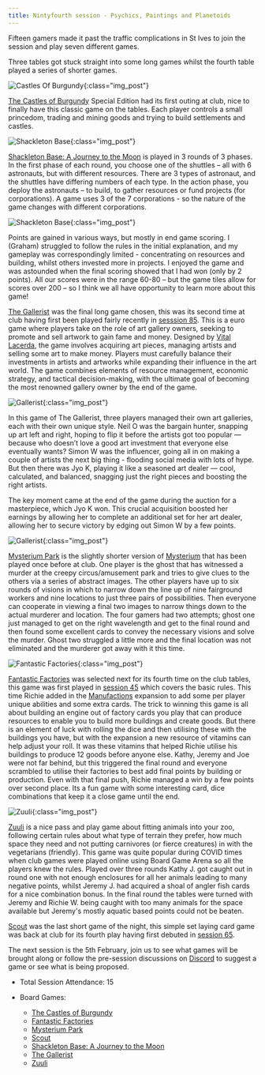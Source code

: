 ```yaml
---
title: Nintyfourth session - Psychics, Paintings and Planetoids
---
```


Fifteen gamers made it past the traffic complications in St Ives to join the session and play seven different games.

Three tables got stuck straight into some long games whilst the fourth table played a series of shorter games.

![Castles Of Burgundy](/images/posts/2025_01_22/CastlesOfBurgundy01.jpg "Castles Of Burgundy"){:class="img_post"}

[The Castles of Burgundy][CoB] Special Edition had its first outing at club, nice to finally have this classic game on the tables. Each player controls a small princedom, trading and mining goods and trying to build settlements and castles. 

![Shackleton Base](/images/posts/2025_01_22/ShackletonsBase01.jpg "Shackleton Base"){:class="img_post"}

[Shackleton Base: A Journey to the Moon][SB] is played in 3 rounds of 3 phases.  In the first phase of each round, you choose one of the shuttles – all with 6 astronauts, but with different resources.  There are 3 types of astronaut, and the shuttles have differing numbers of each type.  In the action phase, you deploy the astronauts – to build, to gather resources or fund projects (for corporations).  A game uses 3 of the 7 corporations - so the nature of the game changes with different corporations.  

![Shackleton Base](/images/posts/2025_01_22/ShackletonsBase02.jpg "Shackleton Base"){:class="img_post"}

Points are gained in various ways, but mostly in end game scoring.  I (Graham) struggled to follow the rules in the initial explanation, and my gameplay was correspondingly limited - concentrating on resources and building, whilst others invested more in projects.  I enjoyed the game and was astounded when the final scoring showed that I had won (only by 2 points).  All our scores were in the range 60-80 – but the game tiles allow for scores over 200 – so I think we all have opportunity to learn more about this game!

[The Gallerist][TGa] was the final long game chosen, this was its second time at club having first been played fairly recently in [sesssion 85][85]. This is a euro game where players take on the role of art gallery owners, seeking to promote and sell artwork to gain fame and money. Designed by [Vital Lacerda][VL], the game involves acquiring art pieces, managing artists and selling some art to make money. Players must carefully balance their investments in artists and artworks while expanding their influence in the art world. The game combines elements of resource management, economic strategy, and tactical decision-making, with the ultimate goal of becoming the most renowned gallery owner by the end of the game. 

![Gallerist](/images/posts/2025_01_22/Gallerist02.jpg "Gallerist"){:class="img_post"}

In this game of The Gallerist, three players managed their own art galleries, each with their own unique style. Neil O was the bargain hunter, snapping up art left and right, hoping to flip it before the artists got too popular — because who doesn’t love a good art investment that everyone else eventually wants? Simon W was the influencer, going all in on making a couple of artists the next big thing - flooding social media with lots of hype. But then there was Jyo K, playing it like a seasoned art dealer — cool, calculated, and balanced, snagging just the right pieces and boosting the right artists.

The key moment came at the end of the game during the auction for a masterpiece, which Jyo K won. This crucial acquisition boosted her earnings by allowing her to complete an additional set for her art dealer, allowing her to secure victory by edging out Simon W by a few points.

![Gallerist](/images/posts/2025_01_22/Gallerist01.jpg "Gallerist"){:class="img_post"}

[Mysterium Park][MP] is the slightly shorter version of [Mysterium][My] that has been played once before at club. One player is the ghost that has witnessed a murder at the creepy circus/amusement park and tries to give clues to the others via a series of abstract images. The other players have up to six rounds of visions in which to narrow down the line up of nine fairground workers and nine locations to just three pairs of possibilities. Then everyone can cooperate in viewing a final two images to narrow things down to the actual murderer and location. The four gamers had two attempts; ghost one just managed to get on the right wavelength and get to the final round and then found some excellent cards to convey the necessary visions and solve the murder. Ghost two struggled a little more and the final location was not eliminated and the murderer got away with it this time.

![Fantastic Factories](/images/posts/2025_01_22/FantasticFactories01.jpg "Fantastic Factories"){:class="img_post"}

[Fantastic Factories][FF] was selected next for its fourth time on the club tables, this game was first played in [session 45][45] which covers the basic rules. This time Richie added in the [Manufactions][FFM] expansion to add some per player unique abilities and some extra cards. The trick to winning this game is all about building an engine out of factory cards you play that can produce resources to enable you to build more buildings and create goods. But there is an element of luck with rolling the dice and then utilising these with the buildings you have, but with the expansion a new resource of vitamins can help adjust your roll. It was these vitamins that helped Richie utilise his buildings to produce 12 goods before anyone else. Kathy, Jeremy and Joe were not far behind, but this triggered the final round and everyone scrambled to utilise their factories to best add final points by building or production. Even with that final push, Richie managed a win by a few points over second place. Its a fun game with some interesting card, dice combinations that keep it a close game until the end.

![Zuuli](/images/posts/2025_01_22/Zuuli01.jpg "Zuuli"){:class="img_post"}

[Zuuli][Zu] is a nice pass and play game about fitting animals into your zoo, following certain rules about what type of terrain they prefer, how much space they need and not putting carnivores (or fierce creatures) in with the vegetarians (friendly). This game was quite popular during COVID times when club games were played online using Board Game Arena so all the players knew the rules. Played over three rounds Kathy J. got caught out in round one with not enough enclosures for all her animals leading to many negative points, whilst Jeremy J. had acquired a shoal of angler fish cards for a nice combination bonus. In the final round the tables were turned with Jeremy and Richie W. being caught with too many animals for the space available but Jeremy's mostly aquatic based points could not be beaten.

[Scout][Sc] was the last short game of the night, this simple set laying card game was back at club for its fourth play having first debuted in [session 65][65].

The next session is the 5th February, join us to see what games will be brought along or follow the pre-session discussions on [Discord][Contact] to suggest a game or see what is being proposed.

* Total Session Attendance: 15
* Board Games:

	 * [The Castles of Burgundy][CoB]
	 * [Fantastic Factories][FF]
	 * [Mysterium Park][MP]
	 * [Scout][Sc]
	 * [Shackleton Base: A Journey to the Moon][SB]
	 * [The Gallerist][TGa]
	 * [Zuuli][Zu]


[45]: /2023/01/11/fortyfifth-session.html
[65]: /2023/10/18/sixtyfifth-session.html
[85]: /2024/08/21/eightyfifth-session.html

[CoB]: {{site.data.BoardGameLinks.CastlesOfBurgundySpecialEdition.Link}}
[FF]: {{site.data.BoardGameLinks.FantasticFactories.Link}}
[MP]: {{site.data.BoardGameLinks.MysteriumPark.Link}}
[Sc]: {{site.data.BoardGameLinks.Scout.Link}}
[SB]: {{site.data.BoardGameLinks.ShackletonBaseAJourneyToTheMoon.Link}}
[TGa]: {{site.data.BoardGameLinks.TheGallerist.Link}}
[Zu]: {{site.data.BoardGameLinks.Zuuli.Link}}
[My]: {{site.data.BoardGameLinks.Mysterium.Link}}
[FFM]: {{site.data.BoardGameLinks.FantasticFactoriesManufactions.Link}}

[Contact]: /Contact.html
[VL]: https://boardgamegeek.com/boardgamedesigner/12396/vital-lacerda
